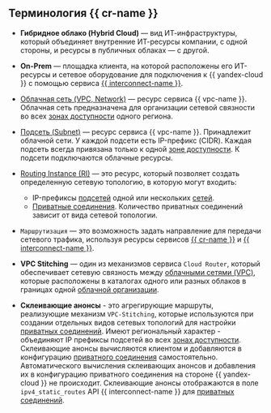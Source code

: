 ## Терминология {{ cr-name }}

* **Гибридное облако (Hybrid Cloud)** — вид ИТ-инфраструктуры, который объединяет внутренние ИТ-ресурсы компании, с одной стороны, и ресурсы в публичных облаках — с другой.

* **On-Prem** — площадка клиента, на которой расположены его ИТ-ресурсы и сетевое оборудование для подключения к {{ yandex-cloud }} с помощью сервиса [{{ interconnect-name }}](../../interconnect/concepts/index.md).

* [Облачная сеть (VPC, Network)](../../vpc/concepts/network.md) — ресурс сервиса {{ vpc-name }}. Облачная сеть предназначена для организации сетевой связности во всех [зонах доступности](../../overview/concepts/geo-scope.md) одного региона.

* [Подсеть (Subnet)](../../vpc/concepts/network.md#subnet) — ресурс сервиса {{ vpc-name }}. Принадлежит облачной сети. У каждой подсети есть IP-префикс (CIDR). Каждая подсеть всегда привязана только к одной [зоне доступности](../../overview/concepts/geo-scope.md). К подсети подключаются облачные ресурсы.

* [Routing Instance (RI)](../../cloud-router/concepts/routing-instance.md) — это ресурс, который позволяет создать определенную сетевую топологию, в которую могут входить:
  * IP-префиксы [подсетей](../../vpc/concepts/network.md#subnet) одной или нескольких [сетей](../../vpc/concepts/network.md).
  * [Приватные соединения](../../interconnect/concepts/priv-con.md). Количество приватных соединений зависит от вида сетевой топологии.

* `Маршрутизация` — это возможность задать направление для передачи сетевого трафика, используя ресурсы сервисов [{{ cr-name }}](../../cloud-router/concepts/index.md) и [{{ interconnect-name }}](../../interconnect/concepts/index.md).

* **VPC Stitching** — один из механизмов сервиса `Cloud Router`, который обеспечивает сетевую связность между [облачными сетями (VPC)](../../vpc/concepts/network.md), которые расположены в каталогах одного или разных облаков в границах одной [облачной организации](../../organization/concepts/organization.md).

* **Склеивающие анонсы** - это агрегирующие маршруты, реализующие механизм `VPC-Stitching`, которые используются при создании отдельных видов сетевых топологий для настройки [приватных соединений](../../interconnect/concepts/priv-con.md). Имеют региональный характер - объединяют IP префиксы подсетей во всех [зонах доступности](../../overview/concepts/geo-scope.md). Склеивающие анонсы вычисляются клиентом и добавляются в конфигурацию [приватного соединения](../../interconnect/concepts/priv-con.md) самостоятельно. Автоматического вычисления склеивающих анонсов и добавления их в конфигурацию приватного соединения на стороне {{ yandex-cloud }} не происходит. Склеивающие анонсы отображаются в поле `ipv4_static_routes` API {{ interconnect-name }} для [приватных соединений](../../interconnect/concepts/priv-con.md). 

